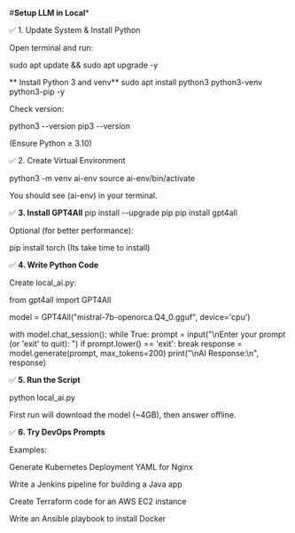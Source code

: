 #**Setup LLM in Local***

✅ 1. Update System & Install Python

Open terminal and run:

sudo apt update && sudo apt upgrade -y

** Install Python 3 and venv**
sudo apt install python3 python3-venv python3-pip -y


Check version:

python3 --version
pip3 --version

(Ensure Python ≥ 3.10)

✅ 2. Create Virtual Environment

python3 -m venv ai-env
source ai-env/bin/activate


You should see (ai-env) in your terminal.

✅ **3. Install GPT4All**
pip install --upgrade pip
pip install gpt4all


Optional (for better performance):

pip install torch (Its take time to install)

✅ **4. Write Python Code**

Create local_ai.py:

from gpt4all import GPT4All

model = GPT4All("mistral-7b-openorca.Q4_0.gguf", device='cpu')

with model.chat_session():
    while True:
        prompt = input("\nEnter your prompt (or 'exit' to quit): ")
        if prompt.lower() == 'exit':
            break
        response = model.generate(prompt, max_tokens=200)
        print("\nAI Response:\n", response)


✅ **5. Run the Script**

python local_ai.py


First run will download the model (~4GB), then answer offline.

✅ **6. Try DevOps Prompts**

Examples:

Generate Kubernetes Deployment YAML for Nginx

Write a Jenkins pipeline for building a Java app

Create Terraform code for an AWS EC2 instance

Write an Ansible playbook to install Docker
